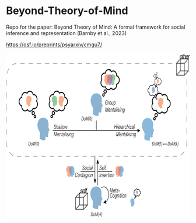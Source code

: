 # Beyond-Theory-of-Mind
Repo for the paper: Beyond Theory of Mind: A formal framework for social inference and representation (Barnby et al., 2023)

https://osf.io/preprints/psyarxiv/cmgu7/

<img src="Figure1_Framework.png"  width="637" height="450">
